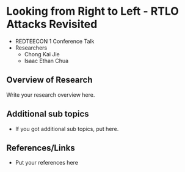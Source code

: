 # Looking from Right to Left - RTLO Attacks Revisited
- REDTEECON 1 Conference Talk
- Researchers
  - Chong Kai Jie
  - Isaac Ethan Chua

## Overview of Research
Write your research overview here.

## Additional sub topics
- If you got additional sub topics, put here.

## References/Links
- Put your references here
